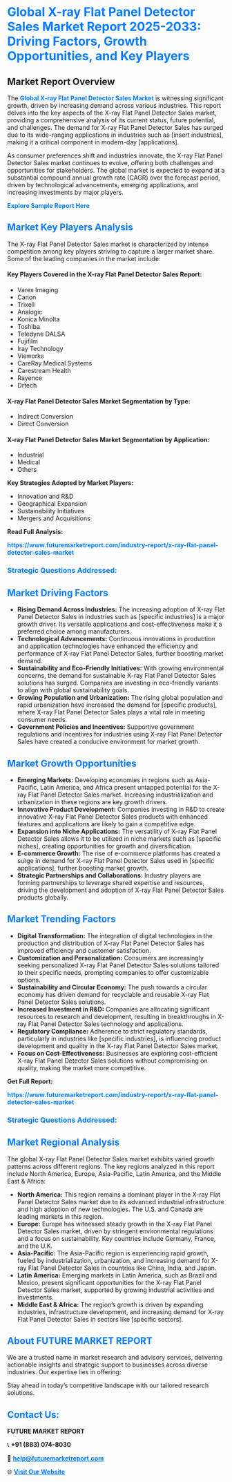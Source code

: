<h1 style="color: #007BFF;">Global X-ray Flat Panel Detector Sales Market Report 2025-2033: Driving Factors, Growth Opportunities, and Key Players</h1>

<section id="overview">
<h2>Market Report Overview</h2>
<p>The <a href="https://www.futuremarketreport.com/industry-report/x-ray-flat-panel-detector-sales-market" style="color: #007BFF; text-decoration: none;"><strong>Global X-ray Flat Panel Detector Sales Market</strong></a> is witnessing significant growth, driven by increasing demand across various industries. This report delves into the key aspects of the X-ray Flat Panel Detector Sales market, providing a comprehensive analysis of its current status, future potential, and challenges. The demand for X-ray Flat Panel Detector Sales has surged due to its wide-ranging applications in industries such as [insert industries], making it a critical component in modern-day [applications].</p>
<p>As consumer preferences shift and industries innovate, the X-ray Flat Panel Detector Sales market continues to evolve, offering both challenges and opportunities for stakeholders. The global market is expected to expand at a substantial compound annual growth rate (CAGR) over the forecast period, driven by technological advancements, emerging applications, and increasing investments by major players.</p>
</section>

<section id="overview">
<p><a href="https://www.futuremarketreport.com/request-sample/reportId=105366" style="color: #007BFF; text-decoration: none;"><strong>Explore Sample Report Here</strong></a></p>
</section>

<section id="key-players">
<h2 style="color: #007BFF;">Market Key Players Analysis</h2>
<p>The X-ray Flat Panel Detector Sales market is characterized by intense competition among key players striving to capture a larger market share. Some of the leading companies in the market include:</p>
<h4>Key Players Covered in the X-ray Flat Panel Detector Sales Report:</h4>
<ul><li>Varex Imaging</li><li>Canon</li><li>Trixell</li><li>Analogic</li><li>Konica Minolta</li><li>Toshiba</li><li>Teledyne DALSA</li><li>Fujifilm</li><li>Iray Technology</li><li>Vieworks</li><li>CareRay Medical Systems</li><li>Carestream Health</li><li>Rayence</li><li>Drtech</li></ul>
<h4>X-ray Flat Panel Detector Sales Market Segmentation by Type:</h4>
<ul><li>Indirect Conversion</li><li>Direct Conversion</li></ul>

<h4>X-ray Flat Panel Detector Sales Market Segmentation by Application:</h4>
<ul><li>Industrial</li><li>Medical</li><li>Others</li></ul>
<p><strong>Key Strategies Adopted by Market Players:</strong></p>
<ul>
<li>Innovation and R&D</li>
<li>Geographical Expansion</li>
<li>Sustainability Initiatives</li>
<li>Mergers and Acquisitions</li>
</ul>
</section>

<section>
<p><strong>Read Full Analysis: </strong></p><a href="https://www.futuremarketreport.com/industry-report/x-ray-flat-panel-detector-sales-market" style="color: #007BFF; text-decoration: none;"><strong>https://www.futuremarketreport.com/industry-report/x-ray-flat-panel-detector-sales-market</strong></a>
<h3 style="color: #007BFF;">Strategic Questions Addressed:</h3>
</section>

<section id="driving-factors">
<h2 style="color: #007BFF;">Market Driving Factors</h2>
<ul>
<li><strong>Rising Demand Across Industries:</strong> The increasing adoption of X-ray Flat Panel Detector Sales in industries such as [specific industries] is a major growth driver. Its versatile applications and cost-effectiveness make it a preferred choice among manufacturers.</li>
<li><strong>Technological Advancements:</strong> Continuous innovations in production and application technologies have enhanced the efficiency and performance of X-ray Flat Panel Detector Sales, further boosting market demand.</li>
<li><strong>Sustainability and Eco-Friendly Initiatives:</strong> With growing environmental concerns, the demand for sustainable X-ray Flat Panel Detector Sales solutions has surged. Companies are investing in eco-friendly variants to align with global sustainability goals.</li>
<li><strong>Growing Population and Urbanization:</strong> The rising global population and rapid urbanization have increased the demand for [specific products], where X-ray Flat Panel Detector Sales plays a vital role in meeting consumer needs.</li>
<li><strong>Government Policies and Incentives:</strong> Supportive government regulations and incentives for industries using X-ray Flat Panel Detector Sales have created a conducive environment for market growth.</li>
</ul>
</section>

<section id="growth-opportunities">
<h2 style="color: #007BFF;">Market Growth Opportunities</h2>
<ul>
<li><strong>Emerging Markets:</strong> Developing economies in regions such as Asia-Pacific, Latin America, and Africa present untapped potential for the X-ray Flat Panel Detector Sales market. Increasing industrialization and urbanization in these regions are key growth drivers.</li>
<li><strong>Innovative Product Development:</strong> Companies investing in R&D to create innovative X-ray Flat Panel Detector Sales products with enhanced features and applications are likely to gain a competitive edge.</li>
<li><strong>Expansion into Niche Applications:</strong> The versatility of X-ray Flat Panel Detector Sales allows it to be utilized in niche markets such as [specific niches], creating opportunities for growth and diversification.</li>
<li><strong>E-commerce Growth:</strong> The rise of e-commerce platforms has created a surge in demand for X-ray Flat Panel Detector Sales used in [specific applications], further boosting market growth.</li>
<li><strong>Strategic Partnerships and Collaborations:</strong> Industry players are forming partnerships to leverage shared expertise and resources, driving the development and adoption of X-ray Flat Panel Detector Sales products globally.</li>
</ul>
</section>

<section id="trending-factors">
<h2 style="color: #007BFF;">Market Trending Factors</h2>
<ul>
<li><strong>Digital Transformation:</strong> The integration of digital technologies in the production and distribution of X-ray Flat Panel Detector Sales has improved efficiency and customer satisfaction.</li>
<li><strong>Customization and Personalization:</strong> Consumers are increasingly seeking personalized X-ray Flat Panel Detector Sales solutions tailored to their specific needs, prompting companies to offer customizable options.</li>
<li><strong>Sustainability and Circular Economy:</strong> The push towards a circular economy has driven demand for recyclable and reusable X-ray Flat Panel Detector Sales solutions.</li>
<li><strong>Increased Investment in R&D:</strong> Companies are allocating significant resources to research and development, resulting in breakthroughs in X-ray Flat Panel Detector Sales technology and applications.</li>
<li><strong>Regulatory Compliance:</strong> Adherence to strict regulatory standards, particularly in industries like [specific industries], is influencing product development and quality in the X-ray Flat Panel Detector Sales market.</li>
<li><strong>Focus on Cost-Effectiveness:</strong> Businesses are exploring cost-efficient X-ray Flat Panel Detector Sales solutions without compromising on quality, making the market more competitive.</li>
</ul>
</section>

<section>
<p><strong>Get Full Report: </strong></p><a href="https://www.futuremarketreport.com/industry-report/x-ray-flat-panel-detector-sales-market" style="color: #007BFF; text-decoration: none;"><strong>https://www.futuremarketreport.com/industry-report/x-ray-flat-panel-detector-sales-market</strong></a>
<h3 style="color: #007BFF;">Strategic Questions Addressed:</h3>
</section>


<section id="regional-analysis">
<h2 style="color: #007BFF;">Market Regional Analysis</h2>
<p>The global X-ray Flat Panel Detector Sales market exhibits varied growth patterns across different regions. The key regions analyzed in this report include North America, Europe, Asia-Pacific, Latin America, and the Middle East & Africa:</p>
<ul>
<li><strong>North America:</strong> This region remains a dominant player in the X-ray Flat Panel Detector Sales market due to its advanced industrial infrastructure and high adoption of new technologies. The U.S. and Canada are leading markets in this region.</li>
<li><strong>Europe:</strong> Europe has witnessed steady growth in the X-ray Flat Panel Detector Sales market, driven by stringent environmental regulations and a focus on sustainability. Key countries include Germany, France, and the U.K.</li>
<li><strong>Asia-Pacific:</strong> The Asia-Pacific region is experiencing rapid growth, fueled by industrialization, urbanization, and increasing demand for X-ray Flat Panel Detector Sales in countries like China, India, and Japan.</li>
<li><strong>Latin America:</strong> Emerging markets in Latin America, such as Brazil and Mexico, present significant opportunities for the X-ray Flat Panel Detector Sales market, supported by growing industrial activities and investments.</li>
<li><strong>Middle East & Africa:</strong> The region’s growth is driven by expanding industries, infrastructure development, and increasing demand for X-ray Flat Panel Detector Sales in sectors like [specific sectors].</li>
</ul>
</section>

<footer>
<h2 style="color: #007BFF;">About FUTURE MARKET REPORT</h2>
<p>We are a trusted name in market research and advisory services, delivering actionable insights and strategic support to businesses across diverse industries. Our expertise lies in offering:</p>

<p>Stay ahead in today’s competitive landscape with our tailored research solutions.</p>

<h2 style="color: #007BFF;">Contact Us:</h2>
<p><strong>FUTURE MARKET REPORT</strong></p>
<p>📞 <strong>+91 (883) 074-8030</strong></p>
<p>📧 <strong><a href="mailto:help@futuremarketreport.com" style="color: #007BFF;">help@futuremarketreport.com</a></strong></p>
<p>🌐 <strong><a href="https://www.futuremarketreport.com/" style="color: #007BFF;">Visit Our Website</a></strong></p>
</footer>